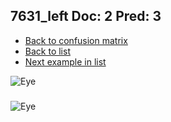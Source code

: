 ## 7631_left Doc: 2 Pred: 3
- [Back to confusion matrix](https://github.com/juliandewit/kaggle_retinopathy/blob/master/matrix.md)
- [Back to list](https://github.com/juliandewit/kaggle_retinopathy/blob/master/lists/23/list.md)
- [Next example in list](https://github.com/juliandewit/kaggle_retinopathy/blob/master/lists/23/77/7798_right.md)

![Eye](https://retinopaty.blob.core.windows.net/size1024/7631_left_2.jpeg)

### 

![Eye]()

